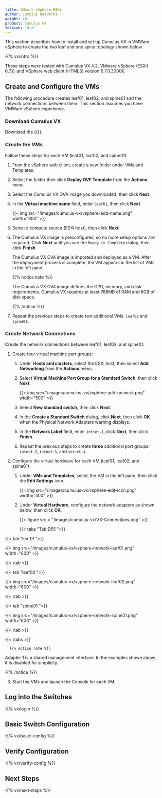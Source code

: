 ```yaml
---
title: VMware vSphere ESXi
author: Cumulus Networks
weight: 40
product: Cumulus VX
version: '4.x'
---
```

This section describes how to install and set up Cumulus VX in VMWare vSphere to create the two leaf and one spine topology shown below.

{{% vx/intro %}}

These steps were tested with Cumulus VX 4.2, VMware vSphere (ESXi) 6.7.0, and VSphere web client (HTML5) version 6.7.0.30000.

## Create and Configure the VMs

The following procedure creates leaf01, leaf02, and spine01 and the network connections between them. This section assumes you have VMWare vSphere experience.

### Download Cumulus VX

Download the {{<exlink url="https://cumulusnetworks.com/products/cumulus-vx/download/" text="OVA disk image for VMware">}}.

### Create the VMs

Follow these steps for each VM (leaf01, leaf02, and spine01):

1. From the vSphere web client, create a new folder under VMs and Templates.
2. Select the folder then click **Deploy OVF Template** from the **Actions** menu.
3. Select the Cumulus VX OVA image you downloaded, then click **Next**.
4. In the **Virtual machine name** field, enter `leaf01`, then click **Next**.

   {{< img src="/images/cumulus-vx/vsphere-add-name.png" width="300" >}}

5. Select a compute source (ESXi host), then click **Next**.
6. The Cumulus VX image is preconfigured, so no more setup options are required. Click **Next** until you see the `Ready to Complete` dialog, then click **Finish**.

   The Cumulus VX OVA image is imported and deployed as a VM. After the deployment process is complete, the VM appears in the list of VMs in the left pane.

   {{% notice note %}}

   The Cumulus VX OVA image defines the CPU, memory, and disk requirements. Cumulus VX requires at least 768MB of RAM and 6GB of disk space.

   {{% /notice %}}

7. Repeat the previous steps to create two additional VMs: `leaf02` and `spine01`.

### Create Network Connections

Create the network connections between leaf01, leaf02, and spine01.

1. Create four virtual machine port groups:
   1. Under **Hosts and clusters**, select the ESXi host, then select **Add Networking** from the **Actions** menu.
   2. Select **Virtual Machine Port Group for a Standard Switch**, then click **Next**.

      {{< img src="/images/cumulus-vx/vsphere-add-network.png" width="500" >}}

   3. Select **New standard switch**, then click **Next**.
   4. In the **Create a Standard Switch** dialog, click **Next**, then click **OK** when the Physical Network Adapters warning displays.
   5. In the **Network Label** field, enter `intnet-1`, click **Next**, then click **Finish**.
   6. Repeat the previous steps to create **three** additional port groups: `intnet-2`, `intnet-3`, and `intnet-4`.

2. Configure the virtual hardware for each VM (leaf01, leaf02, and spine01):
   1. Under **VMs and Templates**, select the VM in the left pane, then click the **Edit Settings** icon.

      {{< img src="/images/cumulus-vx/vsphere-edit-icon.png" width="500" >}}

   2. Under **Virtual Hardware**, configure the network adapters as shown below, then click **OK**.

      {{< figure src = "/images/cumulus-vx/VX-Connections.png" >}}

      {{< tabs "TabID55 ">}}

{{< tab "leaf01 ">}}

{{< img src="/images/cumulus-vx/vsphere-network-leaf01.png" width="600" >}}

{{< /tab >}}

{{< tab "leaf02 ">}}

{{< img src="/images/cumulus-vx/vsphere-network-leaf02.png" width="600" >}}

{{< /tab >}}

{{< tab "spine01 ">}}

{{< img src="/images/cumulus-vx/vsphere-network-spine01.png" width="600" >}}

{{< /tab >}}

{{< /tabs >}}

      {{% notice note %}}

Adapter 1 is a shared management interface. In the examples shown above, it is disabled for simplicity.

{{% /notice %}}


3. Start the VMs and launch the Console for each VM.

## Log into the Switches

{{% vx/login %}}

## Basic Switch Configuration

{{% vx/basic-config %}}

## Verify Configuration

{{% vx/verify-config %}}

## Next Steps

{{% vx/next-steps %}}
